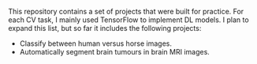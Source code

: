 This repository contains a set of projects that were built for practice. For each CV task, I mainly used TensorFlow to implement DL models.
I plan to expand this list, but so far it includes the following projects:

- Classify between human versus horse images.
- Automatically segment brain tumours in brain MRI images.
